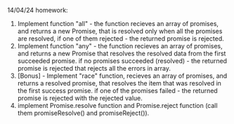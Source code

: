 14/04/24 homework:
1) Implement function "all" - the function recieves an array of promises, and returns a new Promise, that is resolved only when all the promises are resolved, if one of them rejected - the returned promise is rejected.
2) Implement function "any" - the function recieves an array of promises, and returns a new Promise that resolves the resolved data from the first succeeded promise. if no promises succeeded (resolved) - the returned promise is rejected that rejects all the errors in array.
3) [Bonus] - Implement "race" function, recieves an array of promises, and returns a resolved promise, that resolves the item that was resolved in the first success promise. if one of the promises failed - the returned promise is rejected with the rejected value.
4) implement Promise.resolve function and Promise.reject function (call them promiseResolve() and promiseReject()).

